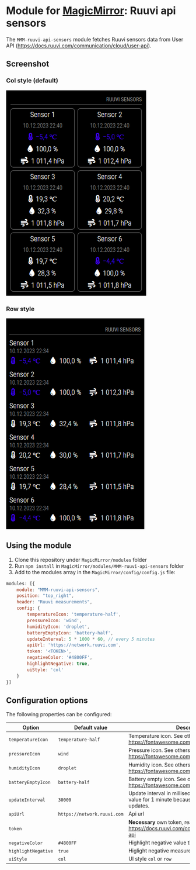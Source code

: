 # Module for [MagicMirror](https://magicmirror.builders/): Ruuvi api sensors

The `MMM-ruuvi-api-sensors` module fetches Ruuvi sensors data from User API (https://docs.ruuvi.com/communication/cloud/user-api).


## Screenshot

### Col style (default)

![Ruuvi api sensors screenshot, col style](screenshot_col.png)

### Row style

![Ruuvi api sensors screenshot, row style](screenshot_row.png)

## Using the module

1) Clone this repository under `MagicMirror/modules` folder
2) Run `npm install` in `MagicMirror/modules/MMM-ruuvi-api-sensors` folder
3) Add to the modules array in the `MagicMirror/config/config.js` file:
````javascript
modules: [{
	module: "MMM-ruuvi-api-sensors",
	position: "top_right",
	header: "Ruuvi measurements",
	config: {
		temperatureIcon: 'temperature-half',
        pressureIcon: 'wind',
        humidityIcon: 'droplet',
        batteryEmptyIcon: 'battery-half',
        updateInterval: 5 * 1000 * 60, // every 5 minutes
        apiUrl: 'https://network.ruuvi.com',
        token: '<TOKEN>',
        negativeColor: '#4800FF',
        highlightNegative: true,
        uiStyle: 'col'
	}
}]
````

## Configuration options

The following properties can be configured:


| Option                       	| Default value               | Description
| -----------------------------	| --------------------------- | -----------
| `temperatureIcon`			    | `temperature-half`          | Temperature icon. See others: https://fontawesome.com/icons?d=gallery
| `pressureIcon`				| `wind`                      | Pressure icon. See others: https://fontawesome.com/icons?d=gallery
| `humidityIcon`				| `droplet`                   | Humidity icon. See others: https://fontawesome.com/icons?d=gallery
| `batteryEmptyIcon`			| `battery-half`              | Battery empty icon. See others: https://fontawesome.com/icons?d=gallery
| `updateInterval`				| `30000`                     | Update interval in milliseconds. Limited minumum value for 1 minute because API blocks faster updates.
| `apiUrl`						| `https://network.ruuvi.com` | Api url
| `token`                       |                             | **Necessary** own token, read more: https://docs.ruuvi.com/communication/cloud/user-api
| `negativeColor`               | `#4800FF`                   | Highlight negative value this color
| `highlightNegative`           | `true`                      | Higlight negative measurements true/false
| `uiStyle`                     | `col`                       | UI style `col` or `row`
